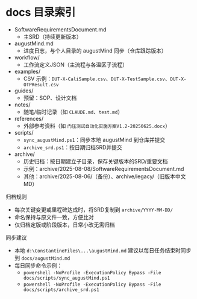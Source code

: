 # docs 目录索引

- SoftwareRequirementsDocument.md
  - 主SRD（持续更新版本）
- augustMind.md
  - 进度日志，与个人目录的 augustMind 同步（仓库跟踪版本）
- workflow/
  - 工作流定义JSON（主流程与各温区子流程）
- examples/
  - CSV 示例：`DUT-X-CaliSample.csv`、`DUT-X-TestSample.csv`、`DUT-X-OTPResult.csv`
- guides/
  - 预留：SOP、设计文档
- notes/
  - 随笔/临时记录（如 `CLAUDE.md`、`test.md`）
- references/
  - 外部参考资料（如 `门压测试自动化实施方案V1.2-20250625.docx`）
- scripts/
  - `sync_augustMind.ps1`：同步本地 augustMind 到仓库并提交
  - `archive_srd.ps1`：按日期归档SRD并提交
- archive/
  - 历史归档：按日期建立子目录，保存关键版本的SRD/重要文档
  - 示例：archive/2025-08-08/SoftwareRequirementsDocument.md
  - 其他：archive/2025-08-06/（备份）、archive/legacy/（旧版本中文MD）

归档规则
- 每次关键变更或里程碑达成时，将SRD复制到 `archive/YYYY-MM-DD/`
- 命名保持与原文件一致，方便比对
- 仅归档定版或阶段版本，日常小改无需归档

同步建议
- 本地 `d:\ConstantineFiles\...\augustMind.md` 建议以每日任务结束时同步到 `docs/augustMind.md`
- 每日同步命令示例：
  - `powershell -NoProfile -ExecutionPolicy Bypass -File docs/scripts/sync_augustMind.ps1`
  - `powershell -NoProfile -ExecutionPolicy Bypass -File docs/scripts/archive_srd.ps1`
